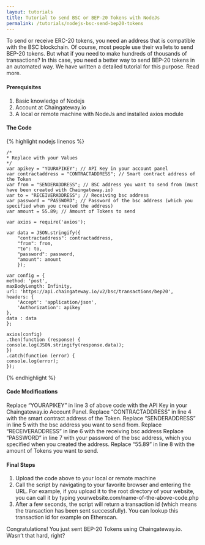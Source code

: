 ```yaml
---
layout: tutorials
title: Tutorial to send BSC or BEP-20 Tokens with NodeJs
permalink: /tutorials/nodejs-bsc-send-bep20-tokens
---
```


To send or receive ERC-20 tokens, you need an address that is compatible with the BSC blockchain. Of course, most people use their wallets to send BEP-20 tokens. But what if you need to make hundreds of thousands of transactions? In this case, you need a better way to send BEP-20 tokens in an automated way. We have written a detailed tutorial for this purpose. Read more.

#### Prerequisites

1. Basic knowledge of Nodejs
2. Account at Chaingateway.io
3. A local or remote machine with NodeJs and installed axios module

#### The Code

{% highlight nodejs linenos %}
    
    /*
    * Replace with your Values
    */
    var apikey = "YOURAPIKEY"; // API Key in your account panel
    var contractaddress = "CONTRACTADDRESS"; // Smart contract address of the Token
    var from = "SENDERADDRESS"; // BSC address you want to send from (must have been created with Chaingateway.io)
    var to = "RECEIVERADDRESS"; // Receiving bsc address
    var password = "PASSWORD"; // Password of the bsc address (which you specified when you created the address)
    var amount = 55.89; // Amount of Tokens to send

    var axios = require('axios');

    var data = JSON.stringify({
        "contractaddress": contractaddress,
        "from": from,
        "to": to,
        "password": password,
        "amount": amount
        });

    var config = {
    method: 'post',
    maxBodyLength: Infinity,
    url: 'https://api.chaingateway.io/v2/bsc/transactions/bep20',
    headers: { 
        'Accept': 'application/json',
        'Authorization': apikey
    },
    data : data
    };

    axios(config)
    .then(function (response) {
    console.log(JSON.stringify(response.data));
    })
    .catch(function (error) {
    console.log(error);
    });


{% endhighlight %}



#### Code Modifications

Replace “YOURAPIKEY” in line 3 of above code with the API Key in your Chaingateway.io Account Panel.
Replace “CONTRACTADDRESS” in line 4 with the smart contract address of the Token.
Replace “SENDERADDRESS” in line 5 with the bsc address you want to send from.
Replace “RECEIVERADDRESS” in line 6 with the receiving bsc address
Replace “PASSWORD” in line 7 with your password of the bsc address, which you specified when you created the address.
Replace “55.89” in line 8 with the amount of Tokens you want to send.

#### Final Steps

1. Upload the code above to your local or remote machine
2. Call the script by navigating to your favorite browser and entering the URL. For example, if you upload it to the root directory of your website, you can call it by typing yourwebsite.com/name-of-the-above-code.php
3. After a few seconds, the script will return a transaction id (which means the transaction has been sent successfully). You can lookup this transaction id for example on Etherscan.

Congratulations! You just sent BEP-20 Tokens using Chaingateway.io. Wasn’t that hard, right?